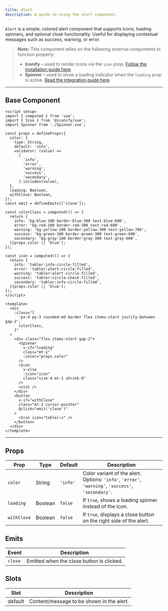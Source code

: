 ```yaml
---
title: Alert  
description: A guide to using the alert component.
---
```


`Alert` is a simple, colored alert component that supports icons, loading spinners, and optional close functionality. Useful for displaying contextual messages such as success, warning, or error.

> **Note:** This component relies on the following external components to function properly:
> * **Iconify** – used to render icons via the `icon` prop. [Follow the installation guide here](https://iconify.design/docs/icon-components/vue/).
> * **Spinner** – used to show a loading indicator when the `loading` prop is active. [Read the integration guide here](/components/spinner).

---

## Base Component

```vue
<script setup>
import { computed } from 'vue';
import { Icon } from '@iconify/vue';
import Spinner from './Spinner.vue';

const props = defineProps({
  color: {
    type: String,
    default: 'info',
    validator: (value) =>
      [
        'info',
        'error',
        'warning',
        'success',
        'secondary',
      ].includes(value),
  },
  loading: Boolean,
  withClose: Boolean,
});
const emit = defineEmits(['close']);

const colorClass = computed(() => {
  return {
    info: 'bg-blue-100 border-blue-300 text-blue-600',
    error: 'bg-red-100 border-red-300 text-red-600',
    warning: 'bg-yellow-100 border-yellow-300 text-yellow-700',
    success: 'bg-green-100 border-green-300 text-green-600',
    secondary: 'bg-gray-100 border-gray-300 text-gray-600',
  }[props.color || 'blue'];
});

const icon = computed(() => {
  return {
    info: 'tabler:info-circle-filled',
    error: 'tabler:alert-circle-filled',
    warning: 'tabler:alert-circle-filled',
    success: 'tabler:circle-check-filled',
    secondary: 'tabler:info-circle-filled',
  }[props.color || 'blue'];
});
</script>

<template>
  <div
    :class="[
      'px-4 py-3 rounded-md border flex items-start justify-between gap-2',
      colorClass,
    ]"
  >
    <div class="flex items-start gap-2">
      <Spinner
        v-if="loading"
        class="mt-1"
        :color="props.color"
      />
      <Icon
        v-else
        :icon="icon"
        class="size-4 mt-1 shrink-0"
      />
      <slot />
    </div>
    <button
      v-if="withClose"
      class="mt-1 cursor-pointer"
      @click="emit('close')"
    >
      <Icon icon="tabler:x" />
    </button>
  </div>
</template>
```

---

## Props

| Prop        | Type    | Default  | Description                                                                                        |
| ----------- | ------- | -------- | -------------------------------------------------------------------------------------------------- |
| `color`     | String  | `'info'` | Color variant of the alert. Options: `'info'`, `'error'`, `'warning'`, `'success'`, `'secondary'`. |
| `loading`   | Boolean | `false`  | If `true`, shows a loading spinner instead of the icon.                                            |
| `withClose` | Boolean | `false`  | If `true`, displays a close button on the right side of the alert.                                 |

## Emits

| Event   | Description                               |
| ------- | ----------------------------------------- |
| `close` | Emitted when the close button is clicked. |

## Slots

| Slot    | Description                               |
| ------- | ----------------------------------------- |
| default | Content/message to be shown in the alert. |